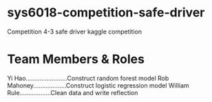 # sys6018-competition-safe-driver
Competition 4-3 safe driver kaggle competition 

# Team Members & Roles
Yi Hao........................Construct random forest model
Rob Mahoney...................Construct logistic regression model
William Rule..................Clean data and write reflection
